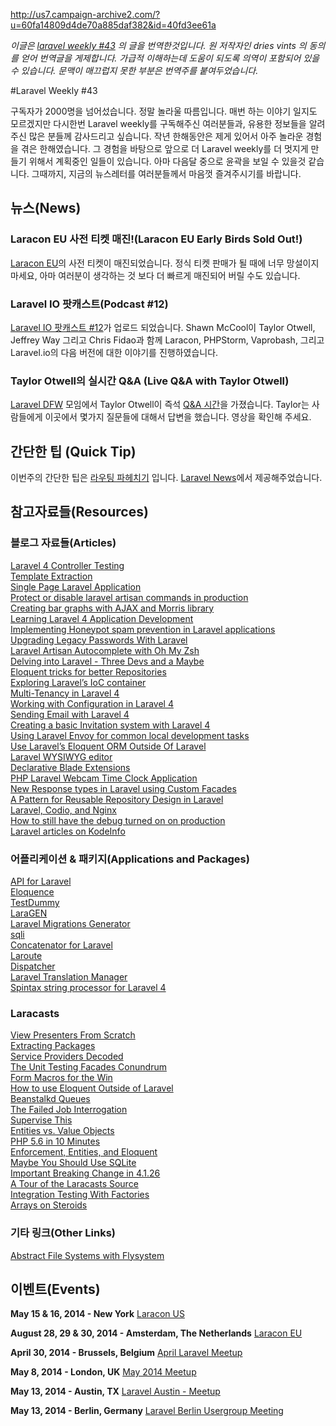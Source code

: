 http://us7.campaign-archive2.com/?u=60fa14809d4de70a885daf382&id=40fd3ee61a

*이글은 [laravel weekly #43](http://us7.campaign-archive2.com/?u=60fa14809d4de70a885daf382&id=40fd3ee61a) 의 글을 번역한것입니다. 원 저작자인 dries vints 의 동의를 얻어 번역글을 게제합니다. 가급적 이해하는데 도움이 되도록 의역이 포함되어 있을 수 있습니다. 문맥이 매끄럽지 못한 부분은 번역주를 붙여두었습니다.*

#Laravel Weekly #43

구독자가 2000명을 넘어섰습니다. 정말 놀라울 따름입니다. 매번 하는 이야기 일지도 모르겠지만 다시한번 Laravel weekly를 구독해주신 여러분들과, 유용한 정보들을 알려주신 많은 분들께 감사드리고 싶습니다. 작년 한해동안은 제게 있어서 아주 놀라운 경험을 겪은 한해였습니다. 그 경험을 바탕으로 앞으로 더 Laravel weekly를 더 멋지게 만들기 위해서 계획중인 일들이 있습니다. 아마 다음달 중으로 윤곽을 보일 수 있을것 같습니다. 그때까지, 지금의 뉴스레터를 여러분들께서 마음껏 즐겨주시기를 바랍니다.

## 뉴스(News)

### Laracon EU 사전 티켓 매진!(Laracon EU Early Birds Sold Out!)

[Laracon EU](http://laracon.eu/2014/)의 사전 티켓이 매진되었습니다. 정식 티켓 판매가 될 때에 너무 망설이지 마세요, 아마 여러분이 생각하는 것 보다 더 빠르게 매진되어 버릴 수도 있습니다.

### Laravel IO 팟캐스트(Podcast #12)

[Laravel IO 팟캐스트 #12](http://www.buzzsprout.com/11908/167861-laravel-io-episode-12-with-jeffrey-way-chris-fidao-taylor-otwell-and-shawn-mccool)가 업로드 되었습니다. Shawn McCool이 Taylor Otwell, Jeffrey Way 그리고 Chris Fidao과 함께 Laracon, PHPStorm, Vaprobash, 그리고 Laravel.io의 다음 버전에 대한 이야기를 진행하였습니다.

### Taylor Otwell의 실시간 Q&A (Live Q&A with Taylor Otwell)

[Laravel DFW](http://www.meetup.com/laravel-dallas-fort-worth/) 모임에서 Taylor Otwell이 즉석 [Q&A 시간](https://www.youtube.com/watch?v=B3qX4eAulU0)을 가졌습니다. Taylor는 사람들에게 이곳에서 몇가지 질문들에 대해서 답변을 했습니다. 영상을 확인해 주세요.

## 간단한 팁 (Quick Tip)

이번주의 간단한 팁은 [라우팅 파헤치기](http://laravel-news.com/post/82048184294/laravel-tip-break-up-your-routes) 입니다. [Laravel News](http://laravel-news.com/)에서 제공해주었습니다.

## 참고자료들(Resources)

### 블로그 자료들(Articles)

[Laravel 4 Controller Testing](https://medium.com/laravel-4/48414f4782d0)  
[Template Extraction](https://medium.com/laravel-4/71a089076346)  
[Single Page Laravel Application](http://ericlbarnes.com/blog/single-page-laravel-app)  
[Protect or disable laravel artisan commands in production](http://www.chrisduell.com/blog/development/laravel/protecting-laravel-artisan-commands-production/)  
[Creating bar graphs with AJAX and Morris library](http://maxoffsky.com/code-blog/creating-bar-graphs-with-ajax-and-morris-laravel/)  
[Learning Laravel 4 Application Development](https://medium.com/tech-reviews/1b76d1add767)  
[Implementing Honeypot spam prevention in Laravel applications](http://maxoffsky.com/code-blog/implementing-honeypot-spam-prevention-in-laravel-applications/)  
[Upgrading Legacy Passwords With Laravel](http://blog.stidges.com/post/upgrading-legacy-passwords-with-laravel)  
[Laravel Artisan Autocomplete with Oh My Zsh](http://laravel-news.com/post/82384318423/laravel-artisan-autocomplete-with-oh-my-zsh)  
[Delving into Laravel - Three Devs and a Maybe](http://laravel-news.com/post/83429720438/delving-into-laravel-three-devs-and-a-maybe)  
[Eloquent tricks for better Repositories](http://culttt.com/2014/03/17/eloquent-tricks-better-repositories/)  
[Exploring Laravel’s IoC container](http://culttt.com/2014/03/24/exploring-laravels-ioc-container/)  
[Multi-Tenancy in Laravel 4](http://culttt.com/2014/03/31/multi-tenancy-laravel-4/)  
[Working with Configuration in Laravel 4](http://culttt.com/2014/04/07/working-configuration-laravel-4/)  
[Sending Email with Laravel 4](http://culttt.com/2014/04/14/sending-email-laravel-4/)  
[Creating a basic Invitation system with Laravel 4](http://culttt.com/2014/04/21/creating-basic-invitation-system-laravel-4/)  
[Using Laravel Envoy for common local development tasks](http://laravel-news.com/post/76584189791/using-laravel-envoy-for-common-local-development-tasks)  
[Use Laravel’s Eloquent ORM Outside Of Laravel](http://www.edzynda.com/use-laravels-eloquent-orm-outside-of-laravel/)  
[Laravel WYSIWYG editor](http://www.codeforest.net/laravel-wysiwyg-editor)  
[Declarative Blade Extensions](http://posts.danharper.me/declarative-blade-extensions/)  
[PHP Laravel Webcam Time Clock Application](https://www.codedevelopr.com/articles/php-laravel-time-clock-application/)  
[New Response types in Laravel using Custom Facades](http://www.slashnode.com/new-response-types-laravel-using-custom-facades/)  
[A Pattern for Reusable Repository Design in Laravel](http://www.slashnode.com/reusable-repository-design-in-laravel/)  
[Laravel, Codio, and Nginx](http://jonathan.garbee.me/2014/04/laravel-codio-and-nginx.html)  
[How to still have the debug turned on on production](https://gist.github.com/PavelPolyakov/9951060)  
[Laravel articles on KodeInfo](http://kodeinfo.com/category/laravel/)  

### 어플리케이션 & 패키지(Applications and Packages)

[API for Laravel](https://github.com/dingo/api)  
[Eloquence](https://github.com/kirkbushell/eloquence)  
[TestDummy](https://github.com/laracasts/TestDummy)  
[LaraGEN](http://makzumi.com/laragen/#/)  
[Laravel Migrations Generator](https://github.com/Xethron/migrations-generator)  
[sqli](https://github.com/antonioribeiro/sqli)  
[Concatenator for Laravel](https://github.com/slovenianGooner/concatenator)  
[Laroute](https://github.com/aaronlord/laroute)  
[Dispatcher](https://github.com/indatus/dispatcher)  
[Laravel Translation Manager](https://github.com/barryvdh/laravel-translation-manager)  
[Spintax string processor for Laravel 4](https://github.com/jopacicdev/spintax)  

### Laracasts

[View Presenters From Scratch](https://laracasts.com/lessons/view-presenters-from-scratch)  
[Extracting Packages](https://laracasts.com/lessons/extracting-packages)  
[Service Providers Decoded](https://laracasts.com/lessons/service-providers-decoded)  
[The Unit Testing Facades Conundrum](https://laracasts.com/lessons/the-unit-testing-laravel-facades-conundrum)  
[Form Macros for the Win](https://laracasts.com/lessons/form-macros-for-the-win)  
[How to use Eloquent Outside of Laravel](https://laracasts.com/lessons/how-to-use-eloquent-outside-of-laravel)  
[Beanstalkd Queues](https://laracasts.com/lessons/beanstalkd-queues-with-laravel)  
[The Failed Job Interrogation](https://laracasts.com/lessons/handling-failed-jobs-in-laravel)  
[Supervise This](https://laracasts.com/lessons/supervise-this)  
[Entities vs. Value Objects](https://laracasts.com/lessons/entities-versus-value-objects)  
[PHP 5.6 in 10 Minutes](https://laracasts.com/lessons/whats-new-in-php-5-6)  
[Enforcement, Entities, and Eloquent](https://laracasts.com/lessons/enforcement-entities-and-eloquent)  
[Maybe You Should Use SQLite](https://laracasts.com/lessons/maybe-you-should-use-sqlite)  
[Important Breaking Change in 4.1.26](https://laracasts.com/lessons/laravel-updating-to-4-1-26)  
[A Tour of the Laracasts Source](https://laracasts.com/lessons/a-whirlwind-tour-of-the-laracasts-source)  
[Integration Testing With Factories](https://laracasts.com/lessons/integration-testing-with-factories)  
[Arrays on Steroids](https://laracasts.com/lessons/arrays-on-steroids)  

### 기타 링크(Other Links)

[Abstract File Systems with Flysystem](http://www.sitepoint.com/abstract-file-systems-flysystem)

## 이벤트(Events)

**May 15 & 16, 2014 - New York**
[Laracon US](https://conference.laravel.com/)

**August 28, 29 & 30, 2014 - Amsterdam, The Netherlands**
[Laracon EU](http://laracon.eu/2014/)

**April 30, 2014 - Brussels, Belgium**
[April Laravel Meetup](http://www.meetup.com/Laravel-Brussels/events/159803372/)

**May 8, 2014 - London, UK**
[May 2014 Meetup](http://www.meetup.com/London-Laravel/events/178537352/)

**May 13, 2014 - Austin, TX**
[Laravel Austin - Meetup](http://www.meetup.com/Laravel-Austin/events/166672142/)

**May 13, 2014 - Berlin, Germany**
[Laravel Berlin Usergroup Meeting](http://www.meetup.com/laravel-berlin/events/177071022/)